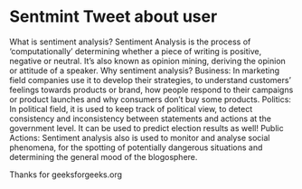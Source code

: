 # Sentmint Tweet about user
What is sentiment analysis? Sentiment Analysis is the process of ‘computationally’ determining whether a piece of writing is positive, negative or neutral. It’s also known as opinion mining, deriving the opinion or attitude of a speaker.  Why sentiment analysis?  Business: In marketing field companies use it to develop their strategies, to understand customers’ feelings towards products or brand, how people respond to their campaigns or product launches and why consumers don’t buy some products. Politics: In political field, it is used to keep track of political view, to detect consistency and inconsistency between statements and actions at the government level. It can be used to predict election results as well! Public Actions: Sentiment analysis also is used to monitor and analyse social phenomena, for the spotting of potentially dangerous situations and determining the general mood of the blogosphere.




Thanks for geeksforgeeks.org
